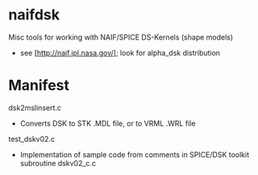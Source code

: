 naifdsk
=======

Misc tools for working with NAIF/SPICE DS-Kernels (shape models)

- see [http://naif.jpl.nasa.gov/]; look for alpha_dsk distribution


Manifest
========

dsk2mslinsert.c

- Converts DSK to STK .MDL file, or to VRML .WRL file


test_dskv02.c

- Implementation of sample code from comments in SPICE/DSK toolkit 
  subroutine dskv02_c.c


